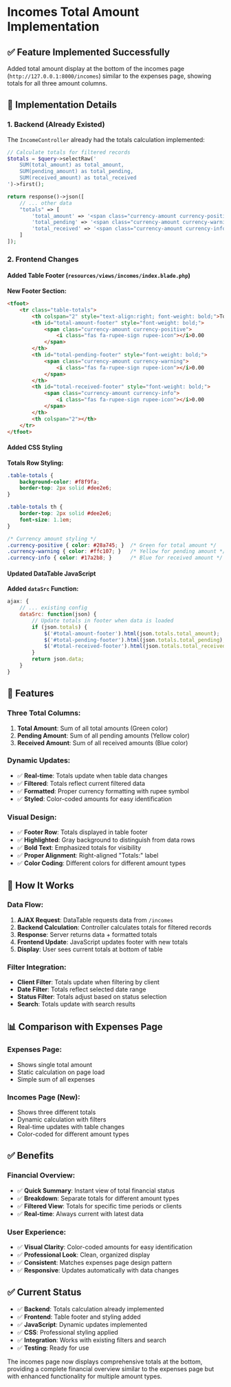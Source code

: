 # Incomes Total Amount Implementation

## ✅ Feature Implemented Successfully

Added total amount display at the bottom of the incomes page (`http://127.0.0.1:8000/incomes`) similar to the expenses page, showing totals for all three amount columns.

## 🔧 Implementation Details

### 1. **Backend (Already Existed)**

The `IncomeController` already had the totals calculation implemented:

```php
// Calculate totals for filtered records
$totals = $query->selectRaw('
    SUM(total_amount) as total_amount,
    SUM(pending_amount) as total_pending,
    SUM(received_amount) as total_received
')->first();

return response()->json([
    // ... other data
    "totals" => [
        'total_amount' => '<span class="currency-amount currency-positive"><i class="fas fa-rupee-sign rupee-icon"></i>' . number_format($totals->total_amount ?? 0, 2) . '</span>',
        'total_pending' => '<span class="currency-amount currency-warning"><i class="fas fa-rupee-sign rupee-icon"></i>' . number_format($totals->total_pending ?? 0, 2) . '</span>',
        'total_received' => '<span class="currency-amount currency-info"><i class="fas fa-rupee-sign rupee-icon"></i>' . number_format($totals->total_received ?? 0, 2) . '</span>'
    ]
]);
```

### 2. **Frontend Changes**

#### **Added Table Footer (`resources/views/incomes/index.blade.php`)**

**New Footer Section:**
```html
<tfoot>
    <tr class="table-totals">
        <th colspan="2" style="text-align:right; font-weight: bold;">Totals:</th>
        <th id="total-amount-footer" style="font-weight: bold;">
            <span class="currency-amount currency-positive">
                <i class="fas fa-rupee-sign rupee-icon"></i>0.00
            </span>
        </th>
        <th id="total-pending-footer" style="font-weight: bold;">
            <span class="currency-amount currency-warning">
                <i class="fas fa-rupee-sign rupee-icon"></i>0.00
            </span>
        </th>
        <th id="total-received-footer" style="font-weight: bold;">
            <span class="currency-amount currency-info">
                <i class="fas fa-rupee-sign rupee-icon"></i>0.00
            </span>
        </th>
        <th colspan="2"></th>
    </tr>
</tfoot>
```

#### **Added CSS Styling**

**Totals Row Styling:**
```css
.table-totals {
    background-color: #f8f9fa;
    border-top: 2px solid #dee2e6;
}

.table-totals th {
    border-top: 2px solid #dee2e6;
    font-size: 1.1em;
}

/* Currency amount styling */
.currency-positive { color: #28a745; }  /* Green for total amount */
.currency-warning { color: #ffc107; }   /* Yellow for pending amount */
.currency-info { color: #17a2b8; }      /* Blue for received amount */
```

#### **Updated DataTable JavaScript**

**Added `dataSrc` Function:**
```javascript
ajax: {
    // ... existing config
    dataSrc: function(json) {
        // Update totals in footer when data is loaded
        if (json.totals) {
            $('#total-amount-footer').html(json.totals.total_amount);
            $('#total-pending-footer').html(json.totals.total_pending);
            $('#total-received-footer').html(json.totals.total_received);
        }
        return json.data;
    }
}
```

## 🎯 Features

### **Three Total Columns:**
1. **Total Amount**: Sum of all total amounts (Green color)
2. **Pending Amount**: Sum of all pending amounts (Yellow color)  
3. **Received Amount**: Sum of all received amounts (Blue color)

### **Dynamic Updates:**
- ✅ **Real-time**: Totals update when table data changes
- ✅ **Filtered**: Totals reflect current filtered data
- ✅ **Formatted**: Proper currency formatting with rupee symbol
- ✅ **Styled**: Color-coded amounts for easy identification

### **Visual Design:**
- ✅ **Footer Row**: Totals displayed in table footer
- ✅ **Highlighted**: Gray background to distinguish from data rows
- ✅ **Bold Text**: Emphasized totals for visibility
- ✅ **Proper Alignment**: Right-aligned "Totals:" label
- ✅ **Color Coding**: Different colors for different amount types

## 🔄 How It Works

### **Data Flow:**
1. **AJAX Request**: DataTable requests data from `/incomes`
2. **Backend Calculation**: Controller calculates totals for filtered records
3. **Response**: Server returns data + formatted totals
4. **Frontend Update**: JavaScript updates footer with new totals
5. **Display**: User sees current totals at bottom of table

### **Filter Integration:**
- **Client Filter**: Totals update when filtering by client
- **Date Filter**: Totals reflect selected date range
- **Status Filter**: Totals adjust based on status selection
- **Search**: Totals update with search results

## 📊 Comparison with Expenses Page

### **Expenses Page:**
- Shows single total amount
- Static calculation on page load
- Simple sum of all expenses

### **Incomes Page (New):**
- Shows three different totals
- Dynamic calculation with filters
- Real-time updates with table changes
- Color-coded for different amount types

## ✅ Benefits

### **Financial Overview:**
- ✅ **Quick Summary**: Instant view of total financial status
- ✅ **Breakdown**: Separate totals for different amount types
- ✅ **Filtered View**: Totals for specific time periods or clients
- ✅ **Real-time**: Always current with latest data

### **User Experience:**
- ✅ **Visual Clarity**: Color-coded amounts for easy identification
- ✅ **Professional Look**: Clean, organized display
- ✅ **Consistent**: Matches expenses page design pattern
- ✅ **Responsive**: Updates automatically with data changes

## ✅ Current Status

- ✅ **Backend**: Totals calculation already implemented
- ✅ **Frontend**: Table footer and styling added
- ✅ **JavaScript**: Dynamic updates implemented
- ✅ **CSS**: Professional styling applied
- ✅ **Integration**: Works with existing filters and search
- ✅ **Testing**: Ready for use

The incomes page now displays comprehensive totals at the bottom, providing a complete financial overview similar to the expenses page but with enhanced functionality for multiple amount types.